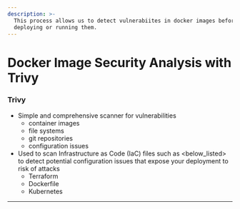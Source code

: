 ```yaml
---
description: >-
  This process allows us to detect vulnerabiites in docker images before
  deploying or running them.
---
```


# Docker Image Security Analysis with Trivy

### Trivy

* Simple and comprehensive scanner for vulnerabilities
  * container images
  * file systems
  * git repositories
  * configuration issues
* Used to scan Infrastructure as Code (IaC) files such as \<below\_listed> to detect potential configuration issues that expose your deployment to risk of attacks
  * Terraform
  * Dockerfile
  * Kubernetes

***
